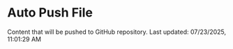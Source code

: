 # Auto Push File

Content that will be pushed to GitHub repository.
Last updated: 07/23/2025, 11:01:29 AM